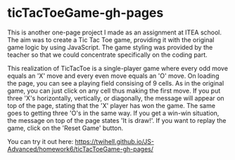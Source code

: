 # ticTacToeGame-gh-pages

This is another one-page project I made as an assignment at ITEA school. The aim was to create a Tic Tac Toe game, providing
it with the original game logic by using JavaScript. The game styling was provided by the teacher so that we could concentrate
specifically on the coding part. 

This realization of TicTacToe is a single-player game where every odd move equals an 'X' move and every even move equals an
'O' move. On loading the page, you can see a playing field consising of 9 cells. As in the original game, you can just click on 
any cell thus making the first move. If you put three 'X's horizontally, vertically, or diagonally, the message will appear on top
of the page, stating that the 'X' player has won the game. The same goes to getting three 'O's in the same way. If you get a
win-win situation, the message on top of the page states 'It is draw!'. If you want to replay the game, click on the 'Reset Game'
button.

You can try it out here:
https://twihell.github.io/JS-Advanced/homework6/ticTacToeGame-gh-pages/
